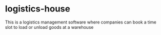 # logistics-house
This is a logistics management software where companies can book a time slot to load or unload goods at a warehouse
